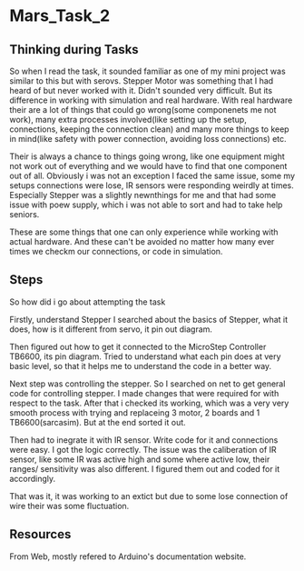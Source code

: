 # Mars_Task_2

## Thinking during Tasks

So when I read the task, it sounded familiar as one of my mini project was similar to this but with serovs. Stepper Motor was something that I had heard of but never worked with it. Didn't sounded very difficult. 
But its difference in working with simulation and real hardware. With real hardware their are a lot of things that could go wrong(some componenets me not work), many extra processes involved(like setting up the setup, connections, keeping the connection clean) and many more things to keep in mind(like safety with power connection, avoiding loss connections) etc.

Their is always a chance to things going wrong, like one equipment might not work out of everything and we would have to find that one component out of all.
Obviously i was not an exception I faced the same issue, some my setups connections were lose, IR sensors were responding weirdly at times. Especially Stepper was a slightly newnthings for me and that had some issue with poew supply, which i was not able to sort and had to take help seniors.

These are some things that one can only experience while working with actual hardware. And these can't be avoided no matter how many ever times we checkm our connections, or code in simulation.




## Steps 
So how did i go about attempting the task

Firstly, understand Stepper 
I searched about the basics of Stepper, what it does, how is it different from servo, it pin out diagram.

Then figured out how to get it connected to the MicroStep Controller TB6600, its pin diagram. Tried to understand what each pin does at very basic level, so that it helps me to understand the code in a better way.

Next step was controlling the stepper. So I searched on net to get general code for controlling stepper. I made changes that were required for with respect to the task. After that i checked its working, which was a very very smooth process with trying and replaceing 3 motor, 2 boards and 1 TB6600(sarcasim). But at the end sorted it out.

Then had to inegrate it with IR sensor. Write code for it and connections were easy. I got the logic correctly. The issue was the caliberation of IR sensor, like some IR was active high and some where active low, their ranges/ sensitivity was also different. I figured them out and coded for it accordingly.

That was it, it was working to an extict but due to some lose connection of wire their was some fluctuation.


## Resources 
From Web, mostly refered to Arduino's documentation website.

